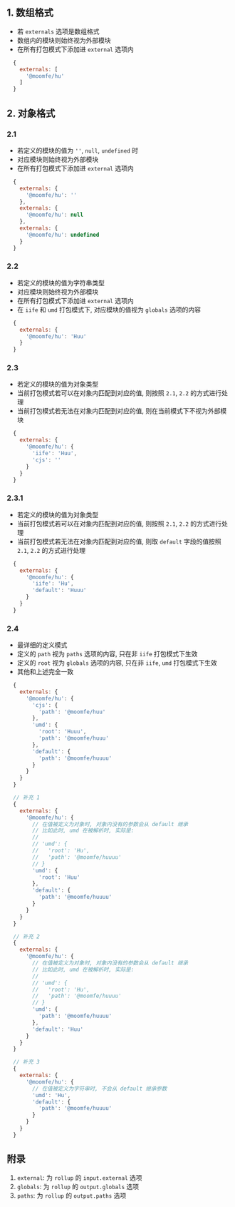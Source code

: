 ## 1. 数组格式

- 若 `externals` 选项是数组格式
- 数组内的模块则始终视为外部模块
- 在所有打包模式下添加进 `external` 选项内
```js
  {
    externals: [
      '@moomfe/hu'
    ]
  }
```



## 2. 对象格式

### 2.1

- 若定义的模块的值为 `''`, `null`, `undefined` 时
- 对应模块则始终视为外部模块
- 在所有打包模式下添加进 `external` 选项内
```js
  {
    externals: {
      '@moomfe/hu': ''
    },
    externals: {
      '@moomfe/hu': null
    },
    externals: {
      '@moomfe/hu': undefined
    }
  }
```

### 2.2

- 若定义的模块的值为字符串类型
- 对应模块则始终视为外部模块
- 在所有打包模式下添加进 `external` 选项内
- 在 `iife` 和 `umd` 打包模式下, 对应模块的值视为 `globals` 选项的内容
```js
  {
    externals: {
      '@moomfe/hu': 'Huu'
    }
  }
```

### 2.3

- 若定义的模块的值为对象类型
- 当前打包模式若可以在对象内匹配到对应的值, 则按照 `2.1`, `2.2` 的方式进行处理
- 当前打包模式若无法在对象内匹配到对应的值, 则在当前模式下不视为外部模块
```js
  {
    externals: {
      '@moomfe/hu': {
        'iife': 'Huu',
        'cjs': ''
      }
    }
  }
```

### 2.3.1

- 若定义的模块的值为对象类型
- 当前打包模式若可以在对象内匹配到对应的值, 则按照 `2.1`, `2.2` 的方式进行处理
- 当前打包模式若无法在对象内匹配到对应的值, 则取 `default` 字段的值按照 `2.1`, `2.2` 的方式进行处理
```js
  {
    externals: {
      '@moomfe/hu': {
        'iife': 'Hu',
        'default': 'Huuu'
      }
    }
  }
```

### 2.4

- 最详细的定义模式
- 定义的 `path` 视为 `paths` 选项的内容, 只在非 `iife` 打包模式下生效
- 定义的 `root` 视为 `globals` 选项的内容, 只在非 `iife`, `umd` 打包模式下生效
- 其他和上述完全一致
```js
  {
    externals: {
      '@moomfe/hu': {
        'cjs': {
          'path': '@moomfe/huu'
        },
        'umd': {
          'root': 'Huuu',
          'path': '@moomfe/huuu'
        },
        'default': {
          'path': '@moomfe/huuuu'
        }
      }
    }
  }

  // 补充 1
  {
    externals: {
      '@moomfe/hu': {
        // 在值被定义为对象时, 对象内没有的参数会从 default 继承
        // 比如此时, umd 在被解析时, 实际是:
        // 
        // 'umd': {
        //   'root': 'Hu',
        //   'path': '@moomfe/huuuu'
        // }
        'umd': {
          'root': 'Huu'
        },
        'default': {
          'path': '@moomfe/huuuu'
        }
      }
    }
  }

  // 补充 2
  {
    externals: {
      '@moomfe/hu': {
        // 在值被定义为对象时, 对象内没有的参数会从 default 继承
        // 比如此时, umd 在被解析时, 实际是:
        // 
        // 'umd': {
        //   'root': 'Hu',
        //   'path': '@moomfe/huuuu'
        // }
        'umd': {
          'path': '@moomfe/huuuu'
        },
        'default': 'Huu'
      }
    }
  }

  // 补充 3
  {
    externals: {
      '@moomfe/hu': {
        // 在值被定义为字符串时, 不会从 default 继承参数
        'umd': 'Hu',
        'default': {
          'path': '@moomfe/huuuu'
        }
      }
    }
  }
```



## 附录

1. `external`: 为 `rollup` 的 `input.external` 选项
2. `globals`: 为 `rollup` 的 `output.globals` 选项
3. `paths`: 为 `rollup` 的 `output.paths` 选项
